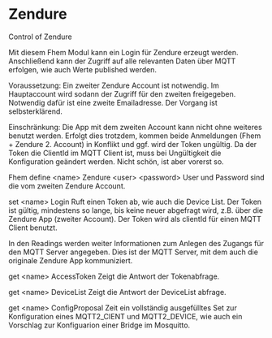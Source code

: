 # Zendure
 Control of Zendure

Mit diesem Fhem Modul kann ein Login für Zendure erzeugt werden. Anschließend kann der Zugriff auf alle relevanten Daten über MQTT erfolgen, wie auch Werte published werden.

Voraussetzung:
Ein zweiter Zendure Account ist notwendig. Im Hauptaccount  wird sodann der Zugriff für den zweiten freigegeben. Notwendig dafür ist eine zweite Emailadresse. Der Vorgang ist selbsterklärend.

Einschränkung:
Die App mit dem zweiten Account kann nicht ohne weiteres benutzt werden. Erfolgt dies trotzdem, kommen beide Anmeldungen (Fhem + Zendure 2. Account) in Konflikt und ggf. wird der Token ungültig.
Da der Token die ClientId im MQTT Client ist, muss bei Ungültigkeit die Konfiguration geändert werden. Nicht schön, ist aber vorerst so.

Fhem
define \<name\> Zendure \<user\> \<password\> 
User und Password sind die vom zweiten Zendure Account.

set \<name\> Login
Ruft einen Token ab, wie auch die Device List. Der Token ist gültig, mindestens so lange, bis keine neuer abgefragt wird, z.B. über die Zendure App (zweiter Account).
Der Token wird als clientId für einen MQTT Client benutzt.

In den Readings werden weiter Informationen zum Anlegen des Zugangs für den MQTT Server angegeben. Dies ist der MQTT Server, mit dem auch die originale Zendure App kommuniziert.

get  \<name\>  AccessToken
Zeigt die Antwort der Tokenabfrage.

get  \<name\>  DeviceList
Zeigt die Antwort der DeviceList abfrage.

get  \<name\>  ConfigProposal
Zeit ein vollständig ausgefülltes Set zur Konfiguration eines MQTT2_CIENT und MQTT2_DEVICE, wie auch ein Vorschlag zur Konfiguarion einer Bridge im Mosquitto.
